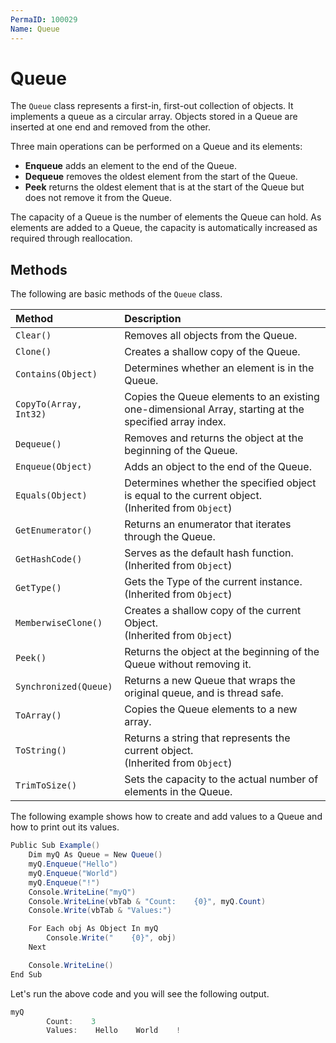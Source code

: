```yaml
---
PermaID: 100029
Name: Queue
---
```


# Queue

The `Queue` class represents a first-in, first-out collection of objects. It implements a queue as a circular array. Objects stored in a Queue are inserted at one end and removed from the other.

Three main operations can be performed on a Queue and its elements:

 - **Enqueue** adds an element to the end of the Queue.
 - **Dequeue** removes the oldest element from the start of the Queue.
 - **Peek** returns the oldest element that is at the start of the Queue but does not remove it from the Queue.

The capacity of a Queue is the number of elements the Queue can hold. As elements are added to a Queue, the capacity is automatically increased as required through reallocation.

## Methods

The following are basic methods of the `Queue` class. 

| Method            | Description                                                        |
| :-----------------| :------------------------------------------------------------------|
| `Clear()`        | Removes all objects from the Queue.                                |
| `Clone()`        | Creates a shallow copy of the Queue.                               |
| `Contains(Object)`      | Determines whether an element is in the Queue.             |
| `CopyTo(Array, Int32)` | Copies the Queue elements to an existing one-dimensional Array, starting at the specified array index. |
| `Dequeue()`      | Removes and returns the object at the beginning of the Queue.      |
| `Enqueue(Object)` | Adds an object to the end of the Queue.                          |
| `Equals(Object)`  | Determines whether the specified object is equal to the current object. <br> (Inherited from `Object`) |
| `GetEnumerator()` | Returns an enumerator that iterates through the Queue.           |
| `GetHashCode()`   | Serves as the default hash function. <br> (Inherited from `Object`)|
| `GetType()`       | Gets the Type of the current instance. <br> (Inherited from `Object`) |
| `MemberwiseClone()` | Creates a shallow copy of the current Object. <br> (Inherited from `Object`) |
| `Peek()`          | Returns the object at the beginning of the Queue without removing it. |
| `Synchronized(Queue)` | Returns a new Queue that wraps the original queue, and is thread safe. |
| `ToArray()`       | Copies the Queue elements to a new array.                         |
| `ToString()`      | Returns a string that represents the current object. <br> (Inherited from `Object`) |
| `TrimToSize()`    | Sets the capacity to the actual number of elements in the Queue.  |

The following example shows how to create and add values to a Queue and how to print out its values.

```csharp
Public Sub Example()
    Dim myQ As Queue = New Queue()
    myQ.Enqueue("Hello")
    myQ.Enqueue("World")
    myQ.Enqueue("!")
    Console.WriteLine("myQ")
    Console.WriteLine(vbTab & "Count:    {0}", myQ.Count)
    Console.Write(vbTab & "Values:")

    For Each obj As Object In myQ
        Console.Write("    {0}", obj)
    Next

    Console.WriteLine()
End Sub
```

Let's run the above code and you will see the following output.

```csharp
myQ
        Count:    3
        Values:    Hello    World    !
```